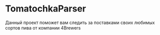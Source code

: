 # TomatochkaParser
Данный проект поможет вам следить за поставками своих любимых сортов пива от компании 4Brewers
